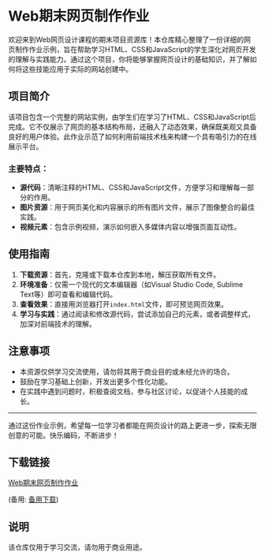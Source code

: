 # Web期末网页制作作业

欢迎来到Web网页设计课程的期末项目资源库！本仓库精心整理了一份详细的网页制作作业示例，旨在帮助学习HTML、CSS和JavaScript的学生深化对网页开发的理解与实践能力。通过这个项目，你将能够掌握网页设计的基础知识，并了解如何将这些技能应用于实际的网站创建中。

## 项目简介

该项目包含一个完整的网站实例，由学生们在学习了HTML、CSS和JavaScript后完成。它不仅展示了网页的基本结构布局，还融入了动态效果，确保既美观又具备良好的用户体验。此作业示范了如何利用前端技术栈来构建一个具有吸引力的在线展示平台。

### 主要特点：
- **源代码**：清晰注释的HTML、CSS和JavaScript文件，方便学习和理解每一部分的作用。
- **图片资源**：用于网页美化和内容展示的所有图片文件，展示了图像整合的最佳实践。
- **视频元素**：包含示例视频，演示如何嵌入多媒体内容以增强页面互动性。

## 使用指南

1. **下载资源**：首先，克隆或下载本仓库到本地，解压获取所有文件。
2. **环境准备**：仅需一个现代的文本编辑器（如Visual Studio Code, Sublime Text等）即可查看和编辑代码。
3. **查看效果**：直接用浏览器打开`index.html`文件，即可预览网页效果。
4. **学习与实践**：通过阅读和修改源代码，尝试添加自己的元素，或者调整样式，加深对前端技术的理解。

## 注意事项

- 本资源仅供学习交流使用，请勿将其用于商业目的或未经允许的场合。
- 鼓励在学习基础上创新，开发出更多个性化功能。
- 在实践中遇到问题时，积极查阅文档，参与社区讨论，以促进个人技能的成长。

---

通过这份作业示例，希望每一位学习者都能在网页设计的路上更进一步，探索无限创意的可能。快乐编码，不断进步！

## 下载链接
[Web期末网页制作作业](https://pan.quark.cn/s/407154fa63cc) 

(备用: [备用下载](https://pan.baidu.com/s/11SGHqaz2Sh0NrTxs_JyZIw?pwd=1234))

## 说明

该仓库仅用于学习交流，请勿用于商业用途。
